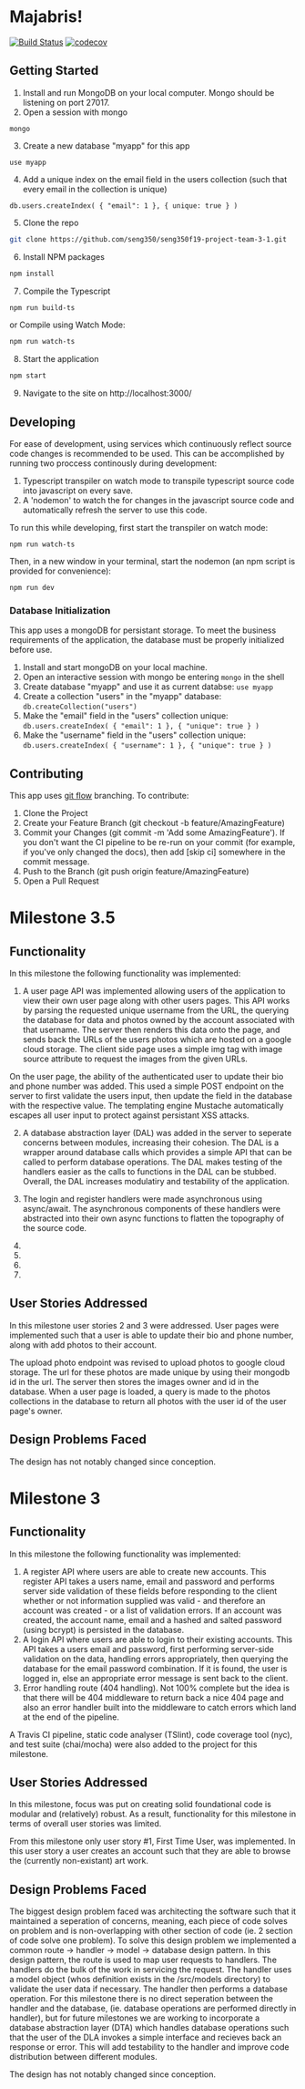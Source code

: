 # Majabris!

[![Build Status](https://travis-ci.com/seng350/seng350f19-project-team-3-1.svg?token=MKYirfVTx6By2GhqMnsq&branch=develop)](https://travis-ci.com/seng350/seng350f19-project-team-3-1)
[![codecov](https://codecov.io/gh/seng350/seng350f19-project-team-3-1/branch/master/graph/badge.svg?token=nysinaCFt7)](https://codecov.io/gh/seng350/seng350f19-project-team-3-1)
## Getting Started
1. Install and run MongoDB on your local computer. Mongo should be listening on port 27017.
2. Open a session with mongo
```
mongo
```
3. Create a new database "myapp" for this app
```
use myapp
```
4. Add a unique index on the email field in the users collection (such that every email in the collection is unique)
```
db.users.createIndex( { "email": 1 }, { unique: true } )
```
5. Clone the repo
```sh
git clone https://github.com/seng350/seng350f19-project-team-3-1.git
```
6. Install NPM packages
```sh
npm install
```
7. Compile the Typescript
```sh
npm run build-ts
```
or Compile using Watch Mode:
```sh
npm run watch-ts
```
8. Start the application
```sh
npm start
```
9. Navigate to the site on http://localhost:3000/

## Developing
For ease of development, using services which continuously reflect source code changes is recommended to be used. This can be accomplished by running two proccess continously during development:
1. Typescript transpiler on watch mode to transpile typescript source code into javascript on every save.
2. A 'nodemon' to watch the for changes in the javascript source code and automatically refresh the server to use this code.

To run this while developing, first start the transpiler on watch mode:
```
npm run watch-ts
```
Then, in a new window in your terminal, start the nodemon (an npm script is provided for convenience):
```
npm run dev
```

### Database Initialization
This app uses a mongoDB for persistant storage. To meet the business requirements of the application, the database must be properly initialized before use.
1. Install and start mongoDB on your local machine.
2. Open an interactive session with mongo be entering `mongo` in the shell
2. Create database "myapp" and use it as current databse: `use myapp`
3. Create a collection "users" in the "myapp" database: `db.createCollection("users")`
4. Make the "email" field in the "users" collection unique: `db.users.createIndex( { "email": 1 }, { "unique": true } )`
5. Make the "username" field in the "users" collection unique: `db.users.createIndex( { "username": 1 }, { "unique": true } )`

## Contributing
This app uses [git flow](https://www.atlassian.com/git/tutorials/comparing-workflows/gitflow-workflow) branching. 
To contribute:
1. Clone the Project
2. Create your Feature Branch (git checkout -b feature/AmazingFeature)
3. Commit your Changes (git commit -m 'Add some AmazingFeature'). If you don't want the CI pipeline to be re-run on your commit (for example, if you've only changed the docs), then add [skip ci] somewhere in the commit message.
4. Push to the Branch (git push origin feature/AmazingFeature)
5. Open a Pull Request


# Milestone 3.5

## Functionality
In this milestone the following functionality was implemented:
1. A user page API was implemented allowing users of the application to view their own user page along with other users pages. This API works by parsing the requested unique username from the URL, the querying the database for data and photos owned by the account associated with that username. The server then renders this data onto the page, and sends back the URLs of the users photos which are hosted on a google cloud storage. The client side page uses a simple img tag with image source attribute to request the images from the given URLs.

On the user page, the ability of the authenticated user to update their bio and phone number was added. This used a simple POST endpoint on the server to first validate the users input, then update the field in the database with the respective value. The templating engine Mustache automatically escapes all user input to protect against persistant XSS attacks.

2. A database abstraction layer (DAL) was added in the server to seperate concerns between modules, increasing their cohesion. The DAL is a wrapper around database calls which provides a simple API that can be called to perform database operations. The DAL makes testing of the handlers easier as the calls to functions in the DAL can be stubbed. Overall, the DAL increases modulatiry and testability of the application.

3. The login and register handlers were made asynchronous using async/await. The asynchronous components of these handlers were abstracted into their own async functions to flatten the topography of the source code. 

4. <continuous database connection>
  
5. <photo upload stuff>
  
6. <docker stuff>
  
7. <frontend stuff>

## User Stories Addressed
In this milestone user stories 2 and 3 were addressed. User pages were implemented such that a user is able to update their bio and phone number, along with add photos to their account.

The upload photo endpoint was revised to upload photos to google cloud storage. The url for these photos are made unique by using their mongodb id in the url. The server then stores the images owner and id in the database. When a user page is loaded, a query is made to the photos collections in the database to return all photos with the user id of the user page's owner.

## Design Problems Faced

The design has not notably changed since conception.


# Milestone 3

## Functionality
In this milestone the following functionality was implemented:
1. A register API where users are able to create new accounts. This register API takes a users name, email and password and performs server side validation of these fields before responding to the client whether or not information supplied was valid - and therefore an account was created - or a list of validation errors. If an account was created, the account name, email and a hashed and salted password (using bcrypt) is persisted in the database.
2. A login API where users are able to login to their existing accounts. This API takes a users email and password, first performing server-side validation on the data, handling errors appropriately, then querying the database for the email password combination. If it is found, the user is logged in, else an appropriate error message is sent back to the client.
3. Error handling route (404 handling). Not 100% complete but the idea is that there will be 404 middleware to return back a nice 404 page and also an error handler built into the middleware to catch errors which land at the end of the pipeline.

A Travis CI pipeline, static code analyser (TSlint), code coverage tool (nyc), and test suite (chai/mocha) were also added to the project for this milestone.

## User Stories Addressed
In this milestone, focus was put on creating solid foundational code is modular and (relatively) robust. As a result, functionality for this milestone in terms of overall user stories was limited.

From this milestone only user story #1, First Time User, was implemented. In this user story a user creates an account such that they are able to browse the (currently non-existant) art work.

## Design Problems Faced
The biggest design problem faced was architecting the software such that it maintained a seperation of concerns, meaning, each piece of code solves on problem and is non-overlapping with other section of code (ie. 2 section of code solve one problem). To solve this design problem we implemented a common route -> handler -> model -> database design pattern. In this design pattern, the route is used to map user requests to handlers. The handlers do the bulk of the work in servicing the request. The handler uses a model object (whos definition exists in the /src/models directory) to validate the user data if necessary. The handler then performs a database operation. For this milestone there is no direct seperation between the handler and the database, (ie. database operations are performed directly in handler), but for future milestones we are working to incorporate a database abstraction layer (DTA) which handles database operations such that the user of the DLA invokes a simple interface and recieves back an response or error. This will add testability to the handler and improve code distribution between different modules. 

The design has not notably changed since conception.
